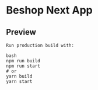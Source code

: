 # Beshop Next App

## Preview
```
Run production build with:

bash
npm run build
npm run start
# or
yarn build
yarn start
```
